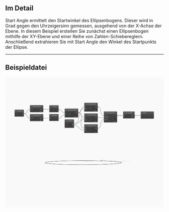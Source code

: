 ## Im Detail
Start Angle ermittelt den Startwinkel des Ellipsenbogens. Dieser wird in Grad gegen den Uhrzeigersinn gemessen, ausgehend von der X-Achse der Ebene. In diesem Beispiel erstellen Sie zunächst einen Ellipsenbogen mithilfe der XY-Ebene und einer Reihe von Zahlen-Schiebereglern. Anschließend extrahieren Sie mit Start Angle den Winkel des Startpunkts der Ellipse.
___
## Beispieldatei

![StartAngle](./Autodesk.DesignScript.Geometry.Arc.StartAngle_img.jpg)

